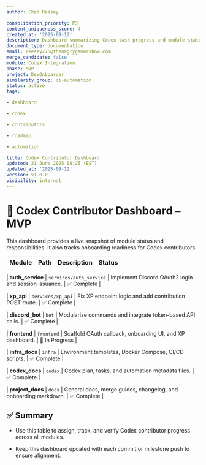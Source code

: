 ```yaml
---
author: Chad Reesey

consolidation_priority: P3
content_uniqueness_score: 4
created_at: '2025-09-12'
description: Dashboard summarizing Codex task progress and module status for contributors.
document_type: documentation
email: reesey275@thenagrygamershow.com
merge_candidate: false
module: Codex Integration
phase: MVP
project: DevOnboarder
similarity_group: ci-automation
status: active
tags:

- dashboard

- codex

- contributors

- roadmap

- automation

title: Codex Contributor Dashboard
updated: 21 June 2025 08:25 (EST)
updated_at: '2025-09-12'
version: v1.0.0
visibility: internal
---
```


# 🧩 Codex Contributor Dashboard – MVP

This dashboard provides a live snapshot of module status and responsibilities.
It also tracks onboarding readiness for Codex contributors.

| Module           | Path                    | Description                                                     | Status         |
| ---------------- | ----------------------- | --------------------------------------------------------------- | -------------- |

| **auth_service** | `services/auth_service` | Implement Discord OAuth2 login and session issuance.            | ✅ Complete    |

| **xp_api**       | `services/xp_api`       | Fix XP endpoint logic and add contribution POST route.          | ✅ Complete    |

| **discord_bot**  | `bot`                   | Modularize commands and integrate token-based API calls.        | ✅ Complete    |

| **frontend**     | `frontend`              | Scaffold OAuth callback, onboarding UI, and XP dashboard.       | 🚧 In Progress |

| **infra_docs**   | `infra`                 | Environment templates, Docker Compose, CI/CD scripts.           | ✅ Complete    |

| **codex_docs**   | `codex`                 | Codex plan, tasks, and automation metadata files.               | ✅ Complete    |

| **project_docs** | `docs`                  | General docs, merge guides, changelog, and onboarding markdown. | ✅ Complete    |

## ✅ Summary

- Use this table to assign, track, and verify Codex contributor progress across all modules.

- Keep this dashboard updated with each commit or milestone push to ensure alignment.
